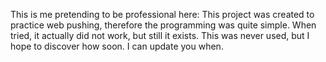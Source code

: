 This is me pretending to be professional here:
This project was created to practice web pushing, therefore the programming was quite simple. 
When tried, it actually did not work, but still it exists. 
This was never used, but I hope to discover how soon. I can update you when.
